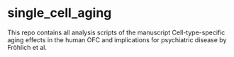 # single_cell_aging
This repo contains all analysis scripts of the manuscript Cell-type-specific aging effects in the human OFC and implications for psychiatric disease by Fröhlich et al.

